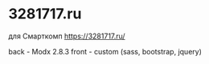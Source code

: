 # 3281717.ru
для Смарткомп https://3281717.ru/

back - Modx 2.8.3 
front - custom (sass, bootstrap, jquery)
